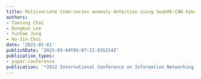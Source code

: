 ```yaml
---
title: Multivariate time-series anomaly detection using SeqVAE-CNN hybrid model
authors:
- Taesung Choi
- Dongkun Lee
- Yuchae Jung
- Ho-Jin Choi
date: '2022-01-01'
publishDate: '2025-03-04T05:07:13.655214Z'
publication_types:
- paper-conference
publication: '*2022 International Conference on Information Networking (ICOIN)*'
---
```

